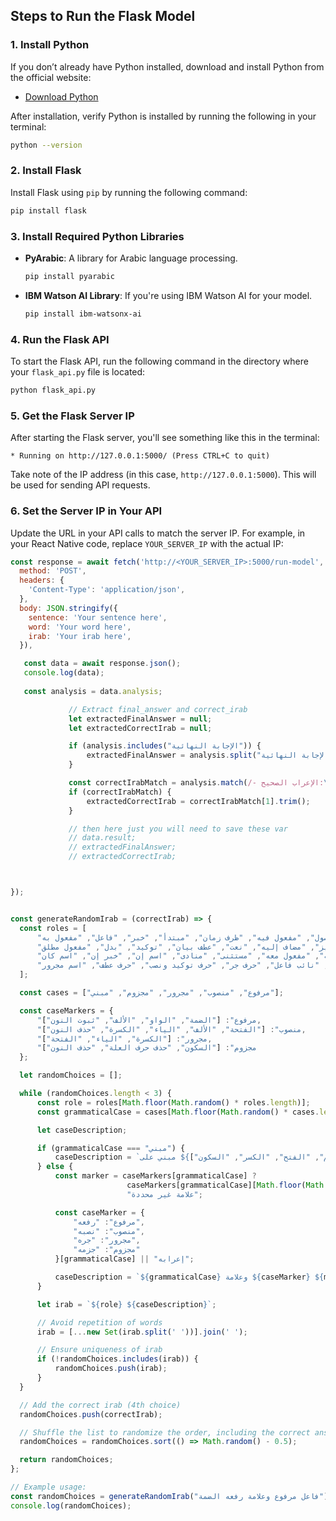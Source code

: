 
## Steps to Run the Flask Model

### 1. **Install Python**
   If you don’t already have Python installed, download and install Python from the official website:
   - [Download Python](https://www.python.org/downloads/)

   After installation, verify Python is installed by running the following in your terminal:
   ```bash
   python --version
   ```

### 2. **Install Flask**
   Install Flask using `pip` by running the following command:
   ```bash
   pip install flask
   ```

### 3. **Install Required Python Libraries**
   - **PyArabic**: A library for Arabic language processing.
     ```bash
     pip install pyarabic
     ```

   - **IBM Watson AI Library**: If you're using IBM Watson AI for your model.
     ```bash
     pip install ibm-watsonx-ai
     ```

### 4. **Run the Flask API**
   To start the Flask API, run the following command in the directory where your `flask_api.py` file is located:
   ```bash
   python flask_api.py
   ```

### 5. **Get the Flask Server IP**
   After starting the Flask server, you'll see something like this in the terminal:
   ```
   * Running on http://127.0.0.1:5000/ (Press CTRL+C to quit)
   ```

   Take note of the IP address (in this case, `http://127.0.0.1:5000`). This will be used for sending API requests.

### 6. **Set the Server IP in Your API**
   Update the URL in your API calls to match the server IP. For example, in your React Native code, replace `YOUR_SERVER_IP` with the actual IP:

   ```javascript
   const response = await fetch('http://<YOUR_SERVER_IP>:5000/run-model', {
     method: 'POST',
     headers: {
       'Content-Type': 'application/json',
     },
     body: JSON.stringify({
       sentence: 'Your sentence here',
       word: 'Your word here',
       irab: 'Your irab here',
     }),

      const data = await response.json();
      console.log(data);
     
      const analysis = data.analysis;

                // Extract final_answer and correct_irab
                let extractedFinalAnswer = null;
                let extractedCorrectIrab = null;

                if (analysis.includes("الإجابة النهائية")) {
                    extractedFinalAnswer = analysis.split("الإجابة النهائية:")[1].split("\n")[0].trim();
                }

                const correctIrabMatch = analysis.match(/- الإعراب الصحيح:\s*(.+)/);
                if (correctIrabMatch) {
                    extractedCorrectIrab = correctIrabMatch[1].trim();
                }

                // then here just you will need to save these var
                // data.result;
                // extractedFinalAnswer;
                // extractedCorrectIrab;



   });
   ```
  ```javascript

const generateRandomIrab = (correctIrab) => {
    const roles = [
        "اسم موصول", "مفعول فيه", "ظرف زمان", "مبتدأ", "خبر", "فاعل", "مفعول به",
        "حال", "تمييز", "مضاف إليه", "نعت", "عطف بيان", "توكيد", "بدل", "مفعول مطلق",
        "مفعول لأجله", "مفعول معه", "مستثنى", "منادى", "اسم إن", "خبر إن", "اسم كان",
        "خبر كان", "نائب فاعل", "حرف جر", "حرف توكيد ونصب", "حرف عطف", "اسم مجرور"
    ];

    const cases = ["مرفوع", "منصوب", "مجرور", "مجزوم", "مبني"];

    const caseMarkers = {
        "مرفوع": ["الضمة", "الواو", "الألف", "ثبوت النون"],
        "منصوب": ["الفتحة", "الألف", "الياء", "الكسرة", "حذف النون"],
        "مجرور": ["الكسرة", "الياء", "الفتحة"],
        "مجزوم": ["السكون", "حذف حرف العلة", "حذف النون"]
    };

    let randomChoices = [];

    while (randomChoices.length < 3) {
        const role = roles[Math.floor(Math.random() * roles.length)];
        const grammaticalCase = cases[Math.floor(Math.random() * cases.length)];

        let caseDescription;

        if (grammaticalCase === "مبني") {
            caseDescription = `مبني على ${["الضم", "الفتح", "الكسر", "السكون"][Math.floor(Math.random() * 4)]}`;
        } else {
            const marker = caseMarkers[grammaticalCase] ? 
                            caseMarkers[grammaticalCase][Math.floor(Math.random() * caseMarkers[grammaticalCase].length)] : 
                            "علامة غير محددة";

            const caseMarker = {
                "مرفوع": "رفعه",
                "منصوب": "نصبه",
                "مجرور": "جره",
                "مجزوم": "جزمه"
            }[grammaticalCase] || "إعرابه";

            caseDescription = `${grammaticalCase} وعلامة ${caseMarker} ${marker}`;
        }

        let irab = `${role} ${caseDescription}`;

        // Avoid repetition of words
        irab = [...new Set(irab.split(' '))].join(' ');

        // Ensure uniqueness of irab
        if (!randomChoices.includes(irab)) {
            randomChoices.push(irab);
        }
    }

    // Add the correct irab (4th choice)
    randomChoices.push(correctIrab);

    // Shuffle the list to randomize the order, including the correct answer
    randomChoices = randomChoices.sort(() => Math.random() - 0.5);

    return randomChoices;
};

// Example usage:
const randomChoices = generateRandomIrab("فاعل مرفوع وعلامة رفعه الضمة");
console.log(randomChoices);
 ```
